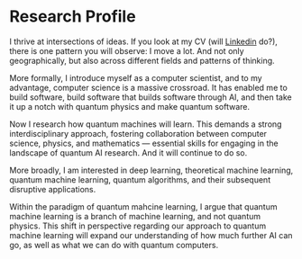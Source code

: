 # Research Profile

I thrive at intersections of ideas. If you look at my CV (will [Linkedin](https://www.linkedin.com/in/lirandepira/) do?), there is one pattern you will observe: I move a lot. And not only geographically, but also across different fields and patterns of thinking.

More formally, I introduce myself as a computer scientist, and to my advantage, computer science is a massive crossroad. It has enabled me to build software, build software that builds software through AI, and then take it up a notch with quantum physics and make quantum software.

Now I research how quantum machines will learn. This demands a strong interdisciplinary approach, fostering collaboration between computer science, physics, and mathematics — essential skills for engaging in the landscape of quantum AI research. And it will continue to do so.

More broadly, I am interested in deep learning, theoretical machine learning, quantum machine learning, quantum algorithms, and their subsequent disruptive applications.

Within the paradigm of quantum mahcine learning, I argue that quantum machine learning is a branch of machine learning, and not quantum physics. This shift in perspective regarding our approach to quantum machine learning will expand our understanding of how much further AI can go, as well as what we can do with quantum computers.

